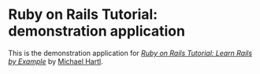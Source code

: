 # Ruby on Rails Tutorial: demonstration application

This is the demonstration application for [*Ruby on Rails Tutorial: Learn Rails by Example*](http://railstutorial.org) by [Michael Hartl](http://michaelhartl.com). 
